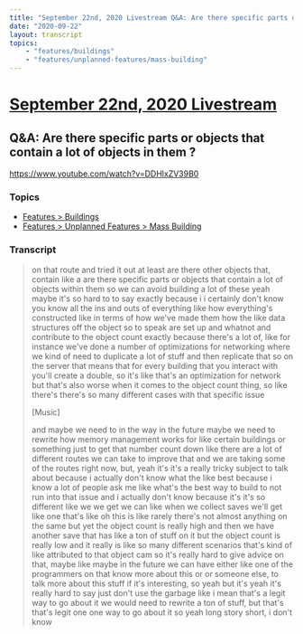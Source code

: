 ```yaml
---
title: "September 22nd, 2020 Livestream Q&A: Are there specific parts or objects that contain a lot of objects in them ?"
date: "2020-09-22"
layout: transcript
topics:
    - "features/buildings"
    - "features/unplanned-features/mass-building"
---
```

# [September 22nd, 2020 Livestream](../2020-09-22.md)
## Q&A: Are there specific parts or objects that contain a lot of objects in them ?
https://www.youtube.com/watch?v=DDHlxZV39B0

### Topics
* [Features > Buildings](../topics/features/buildings.md)
* [Features > Unplanned Features > Mass Building](../topics/features/unplanned-features/mass-building.md)

### Transcript

> on that route and tried it out at least are there other objects that, contain like a are there specific parts or objects that contain a lot of objects within them so we can avoid building a lot of these yeah maybe it's so hard to to say exactly because i i certainly don't know you know all the ins and outs of everything like how everything's constructed like in terms of how we've made them how the like data structures off the object so to speak are set up and whatnot and contribute to the object count exactly because there's a lot of, like for instance we've done a number of optimizations for networking where we kind of need to duplicate a lot of stuff and then replicate that so on the server that means that for every building that you interact with you'll create a double, so it's like that's an optimization for network but that's also worse when it comes to the object count thing, so like there's there's so many different cases with that specific issue
>
> [Music]
>
> and maybe we need to in the way in the future maybe we need to rewrite how memory management works for like certain buildings or something just to get that number count down like there are a lot of different routes we can take to improve that and we are taking some of the routes right now, but, yeah it's it's a really tricky subject to talk about because i actually don't know what the like best because i know a lot of people ask me like what's the best way to build to not run into that issue and i actually don't know because it's it's so different like we we get we can like when we collect saves we'll get like one that's like oh this is like rarely there's not almost anything on the same but yet the object count is really high and then we have another save that has like a ton of stuff on it but the object count is really low and it really is like so many different scenarios that's kind of like attributed to that object cam so it's really hard to give advice on that, maybe like maybe in the future we can have either like one of the programmers on that know more about this or or someone else, to talk more about this stuff if it's interesting, so yeah but it's yeah it's really hard to say just don't use the garbage like i mean that's a legit way to go about it we would need to rewrite a ton of stuff, but that's that's legit one one way to go about it so yeah long story short, i don't know
